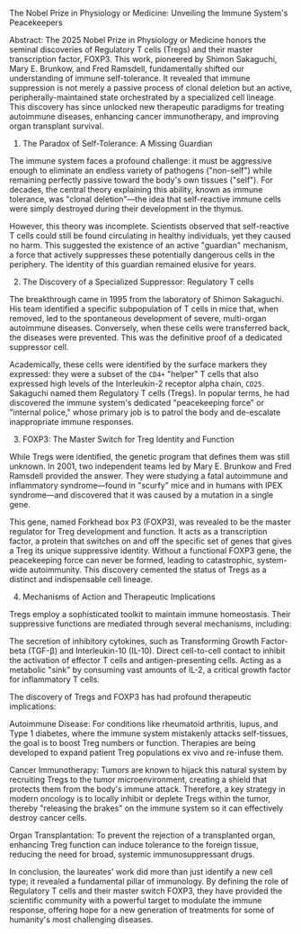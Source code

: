 

The Nobel Prize in Physiology or Medicine: Unveiling the Immune System's Peacekeepers

Abstract: The 2025 Nobel Prize in Physiology or Medicine honors the seminal discoveries of Regulatory T cells (Tregs) and their master transcription factor, FOXP3. This work, pioneered by Shimon Sakaguchi, Mary E. Brunkow, and Fred Ramsdell, fundamentally shifted our understanding of immune self-tolerance. It revealed that immune suppression is not merely a passive process of clonal deletion but an active, peripherally-maintained state orchestrated by a specialized cell lineage. This discovery has since unlocked new therapeutic paradigms for treating autoimmune diseases, enhancing cancer immunotherapy, and improving organ transplant survival.

1. The Paradox of Self-Tolerance: A Missing Guardian

The immune system faces a profound challenge: it must be aggressive enough to eliminate an endless variety of pathogens ("non-self") while remaining perfectly passive toward the body's own tissues ("self"). For decades, the central theory explaining this ability, known as immune tolerance, was "clonal deletion"—the idea that self-reactive immune cells were simply destroyed during their development in the thymus.

However, this theory was incomplete. Scientists observed that self-reactive T cells could still be found circulating in healthy individuals, yet they caused no harm. This suggested the existence of an active "guardian" mechanism, a force that actively suppresses these potentially dangerous cells in the periphery. The identity of this guardian remained elusive for years.

 2. The Discovery of a Specialized Suppressor: Regulatory T cells

The breakthrough came in 1995 from the laboratory of Shimon Sakaguchi. His team identified a specific subpopulation of T cells in mice that, when removed, led to the spontaneous development of severe, multi-organ autoimmune diseases. Conversely, when these cells were transferred back, the diseases were prevented. This was the definitive proof of a dedicated suppressor cell.

Academically, these cells were identified by the surface markers they expressed: they were a subset of the `CD4+` "helper" T cells that also expressed high levels of the Interleukin-2 receptor alpha chain, `CD25`. Sakaguchi named them Regulatory T cells (Tregs). In popular terms, he had discovered the immune system's dedicated "peacekeeping force" or "internal police," whose primary job is to patrol the body and de-escalate inappropriate immune responses.

 3. FOXP3: The Master Switch for Treg Identity and Function

While Tregs were identified, the genetic program that defines them was still unknown. In 2001, two independent teams led by Mary E. Brunkow and Fred Ramsdell provided the answer. They were studying a fatal autoimmune and inflammatory syndrome—found in "scurfy" mice and in humans with IPEX syndrome—and discovered that it was caused by a mutation in a single gene.

This gene, named Forkhead box P3 (FOXP3), was revealed to be the master regulator for Treg development and function. It acts as a transcription factor, a protein that switches on and off the specific set of genes that gives a Treg its unique suppressive identity. Without a functional FOXP3 gene, the peacekeeping force can never be formed, leading to catastrophic, system-wide autoimmunity. This discovery cemented the status of Tregs as a distinct and indispensable cell lineage.

 4. Mechanisms of Action and Therapeutic Implications

Tregs employ a sophisticated toolkit to maintain immune homeostasis. Their suppressive functions are mediated through several mechanisms, including:

The secretion of inhibitory cytokines, such as Transforming Growth Factor-beta (TGF-β) and Interleukin-10 (IL-10).
Direct cell-to-cell contact to inhibit the activation of effector T cells and antigen-presenting cells.
Acting as a metabolic "sink" by consuming vast amounts of IL-2, a critical growth factor for inflammatory T cells.

The discovery of Tregs and FOXP3 has had profound therapeutic implications:

Autoimmune Disease: For conditions like rheumatoid arthritis, lupus, and Type 1 diabetes, where the immune system mistakenly attacks self-tissues, the goal is to boost Treg numbers or function. Therapies are being developed to expand patient Treg populations ex vivo and re-infuse them.

Cancer Immunotherapy: Tumors are known to hijack this natural system by recruiting Tregs to the tumor microenvironment, creating a shield that protects them from the body's immune attack. Therefore, a key strategy in modern oncology is to locally inhibit or deplete Tregs within the tumor, thereby "releasing the brakes" on the immune system so it can effectively destroy cancer cells.

Organ Transplantation: To prevent the rejection of a transplanted organ, enhancing Treg function can induce tolerance to the foreign tissue, reducing the need for broad, systemic immunosuppressant drugs.

In conclusion, the laureates' work did more than just identify a new cell type; it revealed a fundamental pillar of immunology. By defining the role of Regulatory T cells and their master switch FOXP3, they have provided the scientific community with a powerful target to modulate the immune response, offering hope for a new generation of treatments for some of humanity's most challenging diseases.
